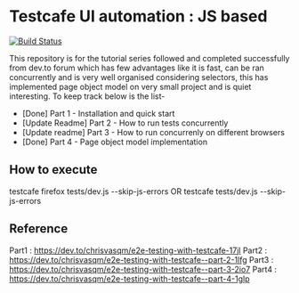 # Testcafe UI automation : JS based

[![Build Status](https://travis-ci.org/joemccann/dillinger.svg?branch=master)](https://travis-ci.org/joemccann/dillinger)

This repository is for the tutorial series followed and completed successfully from dev.to forum which has few advantages like it is fast, can be ran concurrently and is very well organised considering selectors, this has implemented page object model on very small project and is quiet interesting.
To keep track below is the list-
  - [Done] Part 1 - Installation and quick start
  - [Update Readme] Part 2 - How to run tests concurrently
  - [Update readme] Part 3 - How to run concurrenly on different browsers
  - [Done] Part 4 - Page object model implementation

## How to execute
testcafe firefox tests/dev.js --skip-js-errors
OR
testcafe tests/dev.js --skip-js-errors

## Reference 
Part1 : https://dev.to/chrisvasqm/e2e-testing-with-testcafe-17jl
Part2 : https://dev.to/chrisvasqm/e2e-testing-with-testcafe--part-2-1lfg
Part3 : https://dev.to/chrisvasqm/e2e-testing-with-testcafe--part-3-2io7
Part4 : https://dev.to/chrisvasqm/e2e-testing-with-testcafe--part-4-1glp

